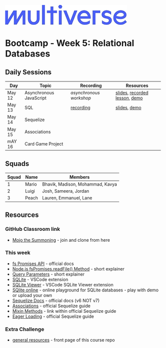 ![Image](/img/Multiverse_Logo_rgb_ultra_25.jpg "Multiverse banner")

# Bootcamp - Week 5: Relational Databases

## Daily Sessions
|Day|Topic|Recording|Resources|
|-----|-------------|---------------------|--------|
|May 12|Asynchronous JavaScript|*asynchronous workshop*|[slides](https://docs.google.com/presentation/d/1pUesmWRo_dUFj4u4qqS3r47UyI7ngq1PB07kWpwwoQM), [recorded lesson](https://drive.google.com/file/d/1BGnxLkn7Ei214Jw87QqQQzJw7sdG_dNN/edit), [demo](https://github.com/Laurie-Multiverse/pokemon-demo/tree/day1)
|May 13|SQL|[recording](https://drive.google.com/file/d/1Cehy6DpQhYpppBgJIVNILkwV8B5kqMZW)|[slides](https://docs.google.com/presentation/d/1U8mQ4kAS_wzoT-K_uj2BqTLNiUhNpUyN8Jpypw5LtFo), [demo](https://github.com/Laurie-Multiverse/pokemon-demo/tree/day2)
|May 14|Sequelize|
|May 15|Associations|
|mAY 16|Card Game Project|

## Squads
|Squad|Name|Members|
|-----|----|-------|
|1|Mario|Bhavik, Madison, Mohammad, Kavya
|2|Luigi|Josh, Sameera, Jordan 
|3|Peach|Lauren, Emmanuel, Lane

## Resources

### GitHub Classroom link
* [Mojo the Summoning](https://classroom.github.com/a/c3ov1pct) - join and clone from here

### This week
* [fs Promises API](https://nodejs.org/api/fs.html#fs_fs_promises_api) - official docs
* [Node.js fsPromises.readFile() Method](https://www.geeksforgeeks.org/node-js-fspromises-readfile-method/) - short explainer
* [Query Parameters](https://www.abstractapi.com/guides/api-glossary/query-parameters) - short explainer
* [SQLite](https://marketplace.visualstudio.com/items?itemName=alexcvzz.vscode-sqlite) - VSCode extension
* [SQLite Viewer](https://marketplace.visualstudio.com/items?itemName=qwtel.sqlite-viewer) - VSCode SQLite Viewer extension
* [SQlite online](https://sqliteonline.com/) - online playground for SQLite databases - play with demo or upload your own
* [Sequelize Docs](https://sequelize.org/docs/v6/) - official docs (v6 NOT v7)
* [Associations](https://sequelize.org/docs/v6/core-concepts/assocs/) - official Sequelize guide
* [Mixin Methods](https://sequelize.org/docs/v6/core-concepts/assocs/#special-methodsmixins-added-to-instances) - link within official Sequelize guide
* [Eager Loading](https://sequelize.org/docs/v6/advanced-association-concepts/eager-loading/) - official Sequelize guide

### Extra Challenge
* [general resources](/README.md/#extra-challenge) - front page of this course repo
